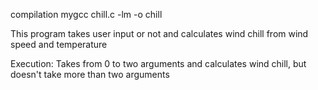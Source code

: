 compilation
    mygcc chill.c -lm -o chill 


This program takes user input or not and calculates wind chill from wind speed and temperature 

Execution:
    Takes from 0 to two arguments and calculates wind chill, but doesn't take more than two arguments
    